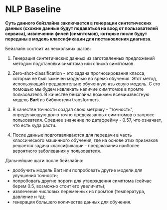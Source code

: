 # NLP Baseline

**Суть данного бейзлайна заключается в генерации синтетических данных (схожие данные будут подаваться на вход от пользователей сервиса), извлечении фичей (симптомов), которые после будут переданы в модель классификации для постановления диагноза.**

Бейзлайн состоит из нескольких шагов: 

1. Генерация синтетических данных из заготовленных предложений методом подстановки симптома или списка симптомов.

2. Zero-shot-classification - это задача прогнозирования класса, который не был замечен моделью во время обучения. Этот метод, использующий предварительно обученную языковую модель. С его помошью мы будем извлекать наличие симптомов в промте пользователя. В качестве бейзлайна возьмем всемиизвестную модель **Bart** из библиотеки transformers.

3. В качестве точности создал свою метрику - "точность", определяющую долю точно предсказанных симптомов в запросе пользователя. Среднее значение по датафрейму - 0.57, что означает, что есть куда расти.

4. После данные подготавливаются для передачи в часть классического машинного обучения, где на основе этих признаков решается задача классификации - предсказания наиболее вероятного заболевания у пользователя.


Дальнейшие шаги после бейзлайна:
- дообучить модель Bart или попробовать другие модели для улучшения точности;
- попробовать другие пороги для утверждения симптома (сейчас берем 0.5, возможно стоит его увеличить);
- извлечение числовых переменных из промтов (температура, давление и тд);
- генерация большего количества данных для обучения.
